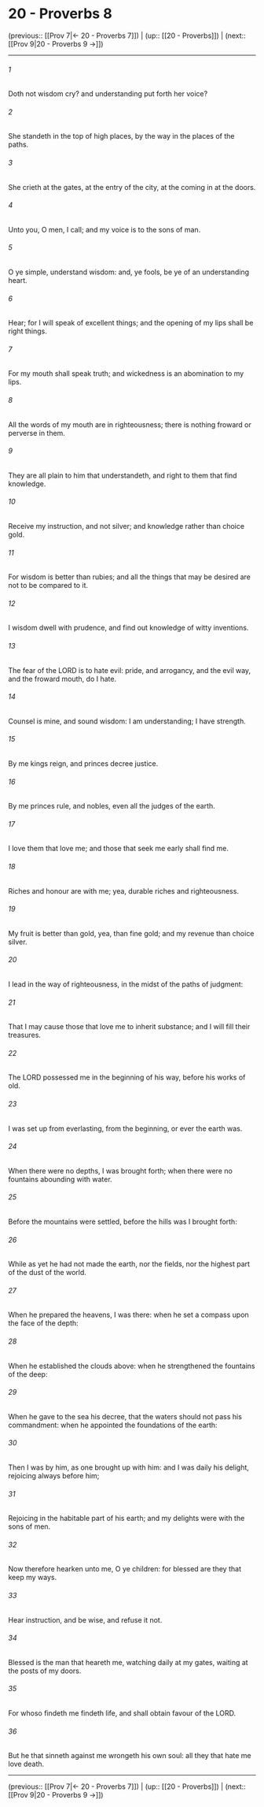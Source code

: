 # 20 - Proverbs 8

(previous:: [[Prov 7|← 20 - Proverbs 7]]) | (up:: [[20 - Proverbs]]) | (next:: [[Prov 9|20 - Proverbs 9 →]])

***


###### 1 
Doth not wisdom cry? and understanding put forth her voice? 

###### 2 
She standeth in the top of high places, by the way in the places of the paths. 

###### 3 
She crieth at the gates, at the entry of the city, at the coming in at the doors. 

###### 4 
Unto you, O men, I call; and my voice is to the sons of man. 

###### 5 
O ye simple, understand wisdom: and, ye fools, be ye of an understanding heart. 

###### 6 
Hear; for I will speak of excellent things; and the opening of my lips shall be right things. 

###### 7 
For my mouth shall speak truth; and wickedness is an abomination to my lips. 

###### 8 
All the words of my mouth are in righteousness; there is nothing froward or perverse in them. 

###### 9 
They are all plain to him that understandeth, and right to them that find knowledge. 

###### 10 
Receive my instruction, and not silver; and knowledge rather than choice gold. 

###### 11 
For wisdom is better than rubies; and all the things that may be desired are not to be compared to it. 

###### 12 
I wisdom dwell with prudence, and find out knowledge of witty inventions. 

###### 13 
The fear of the LORD is to hate evil: pride, and arrogancy, and the evil way, and the froward mouth, do I hate. 

###### 14 
Counsel is mine, and sound wisdom: I am understanding; I have strength. 

###### 15 
By me kings reign, and princes decree justice. 

###### 16 
By me princes rule, and nobles, even all the judges of the earth. 

###### 17 
I love them that love me; and those that seek me early shall find me. 

###### 18 
Riches and honour are with me; yea, durable riches and righteousness. 

###### 19 
My fruit is better than gold, yea, than fine gold; and my revenue than choice silver. 

###### 20 
I lead in the way of righteousness, in the midst of the paths of judgment: 

###### 21 
That I may cause those that love me to inherit substance; and I will fill their treasures. 

###### 22 
The LORD possessed me in the beginning of his way, before his works of old. 

###### 23 
I was set up from everlasting, from the beginning, or ever the earth was. 

###### 24 
When there were no depths, I was brought forth; when there were no fountains abounding with water. 

###### 25 
Before the mountains were settled, before the hills was I brought forth: 

###### 26 
While as yet he had not made the earth, nor the fields, nor the highest part of the dust of the world. 

###### 27 
When he prepared the heavens, I was there: when he set a compass upon the face of the depth: 

###### 28 
When he established the clouds above: when he strengthened the fountains of the deep: 

###### 29 
When he gave to the sea his decree, that the waters should not pass his commandment: when he appointed the foundations of the earth: 

###### 30 
Then I was by him, as one brought up with him: and I was daily his delight, rejoicing always before him; 

###### 31 
Rejoicing in the habitable part of his earth; and my delights were with the sons of men. 

###### 32 
Now therefore hearken unto me, O ye children: for blessed are they that keep my ways. 

###### 33 
Hear instruction, and be wise, and refuse it not. 

###### 34 
Blessed is the man that heareth me, watching daily at my gates, waiting at the posts of my doors. 

###### 35 
For whoso findeth me findeth life, and shall obtain favour of the LORD. 

###### 36 
But he that sinneth against me wrongeth his own soul: all they that hate me love death.

***

(previous:: [[Prov 7|← 20 - Proverbs 7]]) | (up:: [[20 - Proverbs]]) | (next:: [[Prov 9|20 - Proverbs 9 →]])

